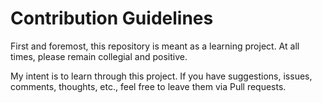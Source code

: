 # Contribution Guidelines

First and foremost, this repository is meant as a learning project. At all times, please remain collegial and positive.

My intent is to learn through this project. If you have suggestions, issues, comments, thoughts, etc., feel free to leave them via Pull requests.
